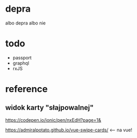 # depra
albo depra albo nie

# todo
  * passport
  * graphql
  * rxJS
  

# reference

## widok karty "słajpowalnej"
https://codepen.io/ionic/pen/nxEdH?page=1&

https://admiralpotato.github.io/vue-swipe-cards/ <-- na vue!